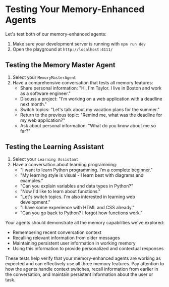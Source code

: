 # Testing Your Memory-Enhanced Agents

Let's test both of our memory-enhanced agents:

1. Make sure your development server is running with `npm run dev`
2. Open the playground at `http://localhost:4111/`

## Testing the Memory Master Agent

1. Select your `MemoryMasterAgent`
2. Have a comprehensive conversation that tests all memory features:
   - Share personal information: "Hi, I'm Taylor. I live in Boston and work as a software engineer."
   - Discuss a project: "I'm working on a web application with a deadline next month."
   - Switch topics: "Let's talk about my vacation plans for the summer."
   - Return to the previous topic: "Remind me, what was the deadline for my web application?"
   - Ask about personal information: "What do you know about me so far?"

## Testing the Learning Assistant

1. Select your `Learning Assistant`
2. Have a conversation about learning programming:
   - "I want to learn Python programming. I'm a complete beginner."
   - "My learning style is visual - I learn best with diagrams and examples."
   - "Can you explain variables and data types in Python?"
   - "Now I'd like to learn about functions."
   - "Let's switch topics. I'm also interested in learning web development."
   - "I have some experience with HTML and CSS already."
   - "Can you go back to Python? I forgot how functions work."

Your agents should demonstrate all the memory capabilities we've explored:

- Remembering recent conversation context
- Recalling relevant information from older messages
- Maintaining persistent user information in working memory
- Using this information to provide personalized and contextual responses

These tests help verify that your memory-enhanced agents are working as expected and can effectively use all three memory features. Pay attention to how the agents handle context switches, recall information from earlier in the conversation, and maintain persistent information about the user or task.
